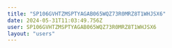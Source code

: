 ```yaml
---
title: "SP106GVHTZMSPTYAGAB065WQZ73R0MRZ8T1WHJSX6"
date: 2024-05-31T11:03:49.756Z
user: SP106GVHTZMSPTYAGAB065WQZ73R0MRZ8T1WHJSX6
layout: "users"
---
```

    